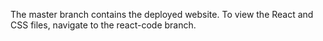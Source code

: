 The master branch contains the deployed website. To view the React and CSS files, navigate to the react-code branch.
